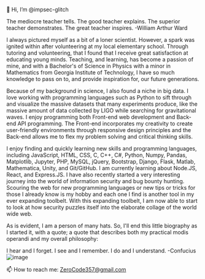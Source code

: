 👋 Hi, I’m @impsec-glitch

The mediocre teacher tells. The good teacher explains. The superior teacher demonstrates. The great teacher inspires.
-William Arthur Ward

I always pictured myself as a bit of a loner scientist. However, a spark was ignited within after volunteering at my local elementary school. Through tutoring and volunteering, that I found that I receive great satisfaction at educating young minds. Teaching, and learning, has become a passion of mine, and with a Bachelor's of Science in Physics with a minor in Mathematics from Georgia Institute of Technology, I have so much knowledge to pass on to, and provide inspiration for, our future generations. 

Because of my background in science, I also found a niche in big data. I love working with programming languages such as Python to sift through and visualize the massive datasets that many experiments produce, like the massive amount of data collected by LIGO while searching for gravitational waves. I enjoy programming both Front-end web development and Back-end API programming. The Front-end incorporates my creativity to create user-friendly environments through responsive design principles and the Back-end allows me to flex my problem solving and critical thinking skills. 

I enjoy finding and quickly learning new skills and programming languages, including JavaScript, HTML, CSS, C, C++, C#, Python, Numpy, Pandas, Matplotlib, Jupyter, PHP, MySQL, jQuery, Bootstrap, Django, Flask, Matlab, Mathematica, Unity, and Git/GitHub. I am currently learning about Node.JS, React, and Express.JS. I have also recently started a very interesting journey into the world of information security and bug bounty hunting. Scouring the web for new programming languages or new tips or tricks for those I already know is my hobby and each one I find is another tool in my ever expanding toolbelt. With this expanding toolbelt, I am now able to start to look at how security puzzles itself into the elaborate collage of the world wide web.

As is evident, I am a person of many hats. So, I'll end this little biography as I started it, with a quote; a quote that describes both my practical modis operandi and my overall philosophy:

I hear and I forget. I see and I remember. I do and I understand.
-Confucius
![image](https://user-images.githubusercontent.com/79282276/136706322-9638d0a2-4afe-4759-8a17-c22476778e38.png)


📫 How to reach me: ZeroCode357@gmail.com
